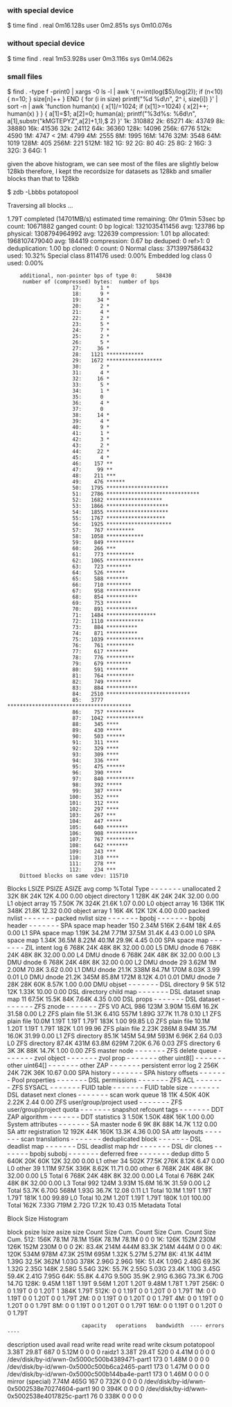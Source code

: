 ### with special device
$ time find . 
real    0m16.128s
user    0m2.851s
sys     0m10.076s

### without special device
$ time find .
real    1m53.928s
user    0m3.116s
sys     0m14.062s

### small files
$ find . -type f -print0 | xargs -0 ls -l | awk '{ n=int(log($5)/log(2)); if (n<10) { n=10; } size[n]++ } END { for (i in size) printf("%d %d\n", 2^
i, size[i]) }' | sort -n | awk 'function human(x) { x[1]/=1024; if (x[1]>=1024) { x[2]++; human(x) } } { a[1]=$1; a[2]=0; human(a); printf("%3d%s: %6d\n", a[1],substr("kMGTEPYZ",a[2]+1,1),$
2) }'
  1k: 310882
  2k:  65271
  4k:  43749
  8k:  38880
 16k:  41536
 32k:  24112
 64k:  36360
128k:  14096
256k:   6776
512k:   4590
  1M:   4747 < 
  2M:   4799
  4M:   2555
  8M:   1995
 16M:   1476
 32M:   3548
 64M:   1019
128M:    405
256M:    221
512M:    182
  1G:     92
  2G:     80
  4G:     25
  8G:      2
 16G:      3
 32G:      3
 64G:      1

given the above histogram, we can see most of the files are slightly below 128kb
therefore, I kept the recordsize for datasets as 128kb and smaller blocks than that to 128kb


$ zdb -Lbbbs potatopool

Traversing all blocks ...

1.79T completed (14701MB/s) estimated time remaining: 0hr 01min 53sec
        bp count:              10671882
        ganged count:                 0
        bp logical:       1321035411456      avg: 123786
        bp physical:      1308794964992      avg: 122639     compression:   1.01
        bp allocated:     1968107479040      avg: 184419     compression:   0.67
        bp deduped:                   0    ref>1:      0   deduplication:   1.00
        bp cloned:                    0    count:      0
        Normal class:     3713997586432     used: 10.32%
        Special class           8114176     used:  0.00%
        Embedded log class              0     used:  0.00%

        additional, non-pointer bps of type 0:      58430
         number of (compressed) bytes:  number of bps
                         17:      1 *
                         18:      9 *
                         19:     34 *
                         20:      2 *
                         21:      4 *
                         22:      2 *
                         23:      5 *
                         24:      7 *
                         25:      2 *
                         26:      5 *
                         27:     36 *
                         28:   1121 ************
                         29:   1672 ******************
                         30:      2 *
                         31:      4 *
                         32:     16 *
                         33:      5 *
                         34:      1 *
                         35:      0
                         36:      4 *
                         37:      0
                         38:     14 *
                         39:      4 *
                         40:      9 *
                         41:      1 *
                         42:      3 *
                         43:      2 *
                         44:     22 *
                         45:      4 *
                         46:    157 **
                         47:     99 **
                         48:    211 ***
                         49:    476 ******
                         50:   1795 ********************
                         51:   2786 ******************************
                         52:   1682 ******************
                         53:   1866 ********************
                         54:   1855 ********************
                         55:   1767 *******************
                         56:   1925 *********************
                         57:    767 *********
                         58:   1058 ************
                         59:    849 *********
                         60:    266 ***
                         61:    773 *********
                         62:   1065 ************
                         63:    723 ********
                         64:    526 ******
                         65:    588 *******
                         66:    710 ********
                         67:    958 ***********
                         68:    854 **********
                         69:    753 ********
                         70:    891 **********
                         71:   1484 ****************
                         72:   1110 ************
                         73:    884 **********
                         74:    871 **********
                         75:   1039 ************
                         76:    761 *********
                         77:    617 *******
                         78:    776 *********
                         79:    679 ********
                         80:    591 *******
                         81:    764 *********
                         82:    749 ********
                         83:    884 **********
                         84:   2510 ***************************
                         85:   3777 ****************************************
                         86:    757 *********
                         87:   1042 ************
                         88:    345 ****
                         89:    430 *****
                         90:    503 ******
                         91:    311 ****
                         92:    329 ****
                         93:    309 ****
                         94:    336 ****
                         95:    475 ******
                         96:    390 *****
                         97:    840 *********
                         98:    392 *****
                         99:    387 *****
                        100:    352 ****
                        101:    312 ****
                        102:    297 ****
                        103:    267 ***
                        104:    447 *****
                        105:    640 *******
                        106:    908 **********
                        107:    767 *********
                        108:    642 *******
                        109:    243 ***
                        110:    310 ****
                        111:    278 ***
                        112:    234 ***
        Dittoed blocks on same vdev: 115710

Blocks  LSIZE   PSIZE   ASIZE     avg    comp   %Total  Type
     -      -       -       -       -       -        -  unallocated
     2    32K      8K     24K     12K    4.00     0.00  object directory
     1   128K      4K     24K     24K   32.00     0.00      L1 object array
    15  7.50K      7K    324K   21.6K    1.07     0.00      L0 object array
    16   136K     11K    348K   21.8K   12.32     0.00  object array
     1    16K      4K     12K     12K    4.00     0.00  packed nvlist
     -      -       -       -       -       -        -  packed nvlist size
     -      -       -       -       -       -        -  bpobj
     -      -       -       -       -       -        -  bpobj header
     -      -       -       -       -       -        -  SPA space map header
   150  2.34M    516K   2.64M     18K    4.65     0.00      L1 SPA space map
 1.19K  34.2M   7.71M   37.5M   31.4K    4.43     0.00      L0 SPA space map
 1.34K  36.5M   8.22M   40.1M   29.9K    4.45     0.00  SPA space map
     -      -       -       -       -       -        -  ZIL intent log
     6   768K     24K     48K      8K   32.00     0.00      L5 DMU dnode
     6   768K     24K     48K      8K   32.00     0.00      L4 DMU dnode
     6   768K     24K     48K      8K   32.00     0.00      L3 DMU dnode
     6   768K     24K     48K      8K   32.00     0.00      L2 DMU dnode
    29  3.62M      1M   2.00M   70.8K    3.62     0.00      L1 DMU dnode
 21.1K   338M   84.7M    170M   8.03K    3.99     0.01      L0 DMU dnode
 21.2K   345M   85.8M    172M   8.12K    4.01     0.01  DMU dnode
     7    28K     28K     60K   8.57K    1.00     0.00  DMU objset
     -      -       -       -       -       -        -  DSL directory
     9     5K     512     12K   1.33K   10.00     0.00  DSL directory child map
     -      -       -       -       -       -        -  DSL dataset snap map
    11  67.5K   15.5K     84K   7.64K    4.35     0.00  DSL props
     -      -       -       -       -       -        -  DSL dataset
     -      -       -       -       -       -        -  ZFS znode
     -      -       -       -       -       -        -  ZFS V0 ACL
   986   123M   3.90M   15.6M   16.2K   31.58     0.00      L2 ZFS plain file
 51.3K  6.41G    557M   1.89G   37.7K   11.78     0.10      L1 ZFS plain file
 10.0M  1.19T   1.19T   1.79T    183K    1.00    99.85      L0 ZFS plain file
 10.1M  1.20T   1.19T   1.79T    182K    1.01    99.96  ZFS plain file
 2.23K   286M   8.94M   35.7M   16.0K   31.99     0.00      L1 ZFS directory
 85.1K   145M   54.9M    593M   6.96K    2.64     0.03      L0 ZFS directory
 87.4K   431M   63.8M    629M   7.20K    6.76     0.03  ZFS directory
     6     3K      3K     88K   14.7K    1.00     0.00  ZFS master node
     -      -       -       -       -       -        -  ZFS delete queue
     -      -       -       -       -       -        -  zvol object
     -      -       -       -       -       -        -  zvol prop
     -      -       -       -       -       -        -  other uint8[]
     -      -       -       -       -       -        -  other uint64[]
     -      -       -       -       -       -        -  other ZAP
     -      -       -       -       -       -        -  persistent error log
     2   256K     24K     72K     36K   10.67     0.00  SPA history
     -      -       -       -       -       -        -  SPA history offsets
     -      -       -       -       -       -        -  Pool properties
     -      -       -       -       -       -        -  DSL permissions
     -      -       -       -       -       -        -  ZFS ACL
     -      -       -       -       -       -        -  ZFS SYSACL
     -      -       -       -       -       -        -  FUID table
     -      -       -       -       -       -        -  FUID table size
     -      -       -       -       -       -        -  DSL dataset next clones
     -      -       -       -       -       -        -  scan work queue
    18    11K   4.50K     40K   2.22K    2.44     0.00  ZFS user/group/project used
     -      -       -       -       -       -        -  ZFS user/group/project quota
     -      -       -       -       -       -        -  snapshot refcount tags
     -      -       -       -       -       -        -  DDT ZAP algorithm
     -      -       -       -       -       -        -  DDT statistics
     3  1.50K   1.50K     48K     16K    1.00     0.00  System attributes
     -      -       -       -       -       -        -  SA master node
     6     9K      8K     88K   14.7K    1.12     0.00  SA attr registration
    12   192K     44K    160K   13.3K    4.36     0.00  SA attr layouts
     -      -       -       -       -       -        -  scan translations
     -      -       -       -       -       -        -  deduplicated block
     -      -       -       -       -       -        -  DSL deadlist map
     -      -       -       -       -       -        -  DSL deadlist map hdr
     -      -       -       -       -       -        -  DSL dir clones
     -      -       -       -       -       -        -  bpobj subobj
     -      -       -       -       -       -        -  deferred free
     -      -       -       -       -       -        -  dedup ditto
     5   640K     20K     60K     12K   32.00     0.00      L1 other
    34   502K   77.5K    276K   8.12K    6.47     0.00      L0 other
    39  1.11M   97.5K    336K   8.62K   11.71     0.00  other
     6   768K     24K     48K      8K   32.00     0.00      L5 Total
     6   768K     24K     48K      8K   32.00     0.00      L4 Total
     6   768K     24K     48K      8K   32.00     0.00      L3 Total
   992   124M   3.93M   15.6M   16.1K   31.59     0.00      L2 Total
 53.7K  6.70G    568M   1.93G   36.7K   12.08     0.11      L1 Total
 10.1M  1.19T   1.19T   1.79T    181K    1.00    99.89      L0 Total
 10.2M  1.20T   1.19T   1.79T    180K    1.01   100.00  Total
  162K  7.33G    719M   2.72G   17.2K   10.43     0.15  Metadata Total

Block Size Histogram

  block   psize                lsize                asize
   size   Count   Size   Cum.  Count   Size   Cum.  Count   Size   Cum.
    512:   156K  78.1M  78.1M   156K  78.1M  78.1M      0      0      0
     1K:   126K   152M   230M   126K   152M   230M      0      0      0
     2K:  83.4K   214M   444M  83.3K   214M   444M      0      0      0
     4K:   120K   534M   978M  47.3K   251M   695M  1.32K  5.27M  5.27M
     8K:  41.1K   441M  1.39G  32.5K   362M  1.03G   378K  2.96G  2.96G
    16K:  51.4K  1.09G  2.48G  69.3K  1.32G  2.35G   148K  2.58G  5.54G
    32K:  55.7K  2.55G  5.03G  23.4K  1.10G  3.45G  59.4K  2.41G  7.95G
    64K:  55.8K  4.47G  9.50G  35.9K  2.91G  6.36G  73.3K  6.70G  14.7G
   128K:  9.45M  1.18T  1.19T  9.56M  1.20T  1.20T  9.48M  1.78T  1.79T
   256K:      0      0  1.19T      0      0  1.20T      1   384K  1.79T
   512K:      0      0  1.19T      0      0  1.20T      0      0  1.79T
     1M:      0      0  1.19T      0      0  1.20T      0      0  1.79T
     2M:      0      0  1.19T      0      0  1.20T      0      0  1.79T
     4M:      0      0  1.19T      0      0  1.20T      0      0  1.79T
     8M:      0      0  1.19T      0      0  1.20T      0      0  1.79T
    16M:      0      0  1.19T      0      0  1.20T      0      0  1.79T

                            capacity   operations   bandwidth  ---- errors ----
description                used avail  read write  read write  read write cksum
potatopool                3.38T 29.8T   687     0 5.12M     0     0     0     0
  raidz1                  3.38T 29.4T   520     0 4.41M     0     0     0     0
    /dev/disk/by-id/wwn-0x5000c500b4389471-part1              173     0 1.48M     0     0     0     0
    /dev/disk/by-id/wwn-0x5000c500b6ca2465-part1              173     0 1.47M     0     0     0     0
    /dev/disk/by-id/wwn-0x5000c500b144ba4e-part1              173     0 1.46M     0     0     0     0
  mirror (special)        7.74M  465G   167     0  732K     0     0     0     0
    /dev/disk/by-id/wwn-0x5002538e70274604-part1               90     0  394K     0     0     0     0
    /dev/disk/by-id/wwn-0x5002538e4017825c-part1               76     0  338K     0     0     0     0


